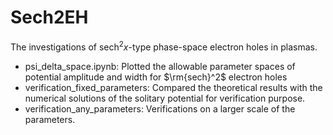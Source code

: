 # Sech2EH
The investigations of sech$^2 x$-type phase-space electron holes in plasmas.
- psi_delta_space.ipynb: Plotted the allowable parameter spaces of potential amplitude and width for $\rm{sech}^2$ electron holes
- verification_fixed_parameters: Compared the theoretical results with the numerical solutions of the solitary potential for verification purpose.
- verification_any_parameters: Verifications on a larger scale of the parameters.

